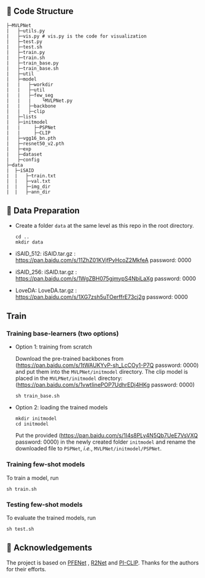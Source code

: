 
## 🌳 Code Structure

```
├─MVLPNet
|   ├─utils.py
|   ├─vis.py # vis.py is the code for visualization
|   ├─test.py
|   ├─test.sh
|   ├─train.py
|   ├─train.sh
|   ├─train_base.py
|   ├─train_base.sh
|   ├─util
|   ├─model
|   |   ├─workdir
|   |   ├─util
|   |   ├─few_seg
|   |   |    └MVLPNet.py
|   |   ├─backbone
|   |   ├─clip
|   ├─lists
|   ├─initmodel
|   |     ├─PSPNet
|   |     ├─CLIP
|   ├─vgg16_bn.pth
|   ├─resnet50_v2.pth
|   ├─exp
|   ├─dataset
|   ├─config
├─data
|  ├─iSAID
|  |   ├─train.txt
|  |   ├─val.txt
|  |   ├─img_dir
|  |   ├─ann_dir
```

## 📝 Data Preparation

- Create a folder `data` at the same level as this repo in the root directory.

  ```
  cd ..
  mkdir data
  ```
- iSAID_512:
iSAID.tar.gz : https://pan.baidu.com/s/11ZhZ01KVjfPyHcoZ2MkfeA password: 0000

- iSAID_256:
iSAID.tar.gz : https://pan.baidu.com/s/1WgZBH075gjmypS4NbiLaXg password: 0000 

- LoveDA:
LoveDA.tar.gz : https://pan.baidu.com/s/1XG7zsh5uTOerffrE73cj2g password: 0000 

## Train

### Training base-learners (two options)

- Option 1: training from scratch

  Download the pre-trained backbones from (https://pan.baidu.com/s/1tWAUKYvP-sh_LcCOy1-P7Q password: 0000) and put them into the `MVLPNet/initmodel` directory.
  The clip model is placed in the `MVLPNet/initmodel` directory: (https://pan.baidu.com/s/1vwtIinePOP7UdhrEDj4HKg password: 0000)
  ```
  sh train_base.sh
  ```
- Option 2: loading the trained models
  
  ```
  mkdir initmodel
  cd initmodel
  ```
  
  Put the provided (https://pan.baidu.com/s/1I4s8PLy4N5Qb7UeE7VsVXQ password: 0000) in the newly created folder `initmodel` and rename the downloaded file to `PSPNet`, *i.e.*, `MVLPNet/initmodel/PSPNet`.

### Training few-shot models

To train a model, run

```
sh train.sh
```

### Testing few-shot models

To evaluate the trained models, run

```
sh test.sh
```


## 👏 Acknowledgements
The project is based on [PFENet](https://github.com/dvlab-research/PFENet) , [R2Net](https://github.com/chunbolang/R2Net) and [PI-CLIP](https://github.com/vangjin/PI-CLIP). Thanks for the authors for their efforts.


